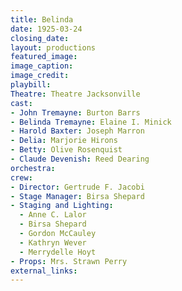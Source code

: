 ```yaml
---
title: Belinda
date: 1925-03-24
closing_date:
layout: productions
featured_image:
image_caption:
image_credit:
playbill:
Theatre: Theatre Jacksonville
cast:
- John Tremayne: Burton Barrs
- Belinda Tremayne: Elaine I. Minick
- Harold Baxter: Joseph Marron
- Delia: Marjorie Hirons
- Betty: Olive Rosenquist
- Claude Devenish: Reed Dearing
orchestra:
crew:
- Director: Gertrude F. Jacobi
- Stage Manager: Birsa Shepard
- Staging and Lighting:
  - Anne C. Lalor
  - Birsa Shepard
  - Gordon McCauley
  - Kathryn Wever
  - Merrydelle Hoyt
- Props: Mrs. Strawn Perry
external_links:
---
```


